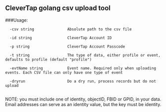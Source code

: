## CleverTap golang csv upload tool

###Usage:

```
  -csv string               Absolute path to the csv file
  
  -id string                CleverTap Account ID
  
  -p string                 CleverTap Account Passcode
  
  -t string                 The type of data, either profile or event, defaults to profile (default "profile")
  
  -evtName string           Event name. Required only when uploading events. Each CSV file can only have one type of event
  
  -dryrun                   Do a dry run, process records but do not upload
  
```

NOTE:  you must include one of identity, objectID, FBID or GPID, in your data.  Email addresses can serve as an identity value, but the key must be identity.